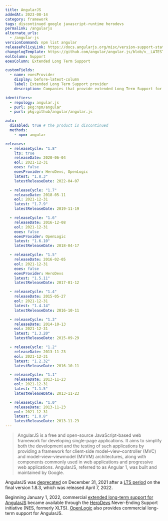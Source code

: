 ```yaml
---
title: AngularJS
addedAt: 2023-08-14
category: framework
tags: discontinued google javascript-runtime herodevs
permalink: /angularjs
alternate_urls:
  - /angular-js
versionCommand: npm list angular
releasePolicyLink: https://docs.angularjs.org/misc/version-support-status
changelogTemplate: https://github.com/angular/angular.js/blob/v__LATEST__/CHANGELOG.md
eolColumn: Support
eoesColumn: Extended Long Term Support

customFields:
  - name: eoesProvider
    display: before-latest-column
    label: Extended Long Term Support provider
    description: Companies that provide extended Long Term Support for AngularJS.

identifiers:
  - repology: angular.js
  - purl: pkg:npm/angular
  - purl: pkg:github/angular/angular.js

auto:
  disabled: true # the product is discontinued
  methods:
    - npm: angular

releases:
  - releaseCycle: "1.8"
    lts: true
    releaseDate: 2020-06-04
    eol: 2021-12-31
    eoes: false
    eoesProvider: HeroDevs, OpenLogic
    latest: "1.8.3"
    latestReleaseDate: 2022-04-07

  - releaseCycle: "1.7"
    releaseDate: 2018-05-11
    eol: 2021-12-31
    latest: "1.7.9"
    latestReleaseDate: 2019-11-19

  - releaseCycle: "1.6"
    releaseDate: 2016-12-08
    eol: 2021-12-31
    eoes: false
    eoesProvider: OpenLogic
    latest: "1.6.10"
    latestReleaseDate: 2018-04-17

  - releaseCycle: "1.5"
    releaseDate: 2016-02-05
    eol: 2021-12-31
    eoes: false
    eoesProvider: HeroDevs
    latest: "1.5.11"
    latestReleaseDate: 2017-01-12

  - releaseCycle: "1.4"
    releaseDate: 2015-05-27
    eol: 2021-12-31
    latest: "1.4.14"
    latestReleaseDate: 2016-10-11

  - releaseCycle: "1.3"
    releaseDate: 2014-10-13
    eol: 2021-12-31
    latest: "1.3.20"
    latestReleaseDate: 2015-09-29

  - releaseCycle: "1.2"
    releaseDate: 2013-11-23
    eol: 2021-12-31
    latest: "1.2.32"
    latestReleaseDate: 2016-10-11

  - releaseCycle: "1.1"
    releaseDate: 2013-11-23
    eol: 2021-12-31
    latest: "1.1.5"
    latestReleaseDate: 2013-11-23

  - releaseCycle: "1.0"
    releaseDate: 2013-11-23
    eol: 2021-12-31
    latest: "1.0.8"
    latestReleaseDate: 2013-11-23
---
```


> AngularJS is a free and open-source JavaScript-based web framework for developing single-page
> applications. It aims to simplify both the development and the testing of such applications by
> providing a framework for client-side model–view–controller (MVC) and model–view–viewmodel
> (MVVM) architectures, along with components commonly used in web applications and progressive
> web applications. AngularJS, referred to as Angular 1, was built and maintained by Google.

AngularJS was [deprecated](https://docs.angularjs.org/misc/version-support-status) on
December 31, 2021 after a [LTS period](https://blog.angular.io/stable-angularjs-and-long-term-support-7e077635ee9c)
on the final version 1.8.3, which was released April 7, 2022.

Beginning January 1, 2022, commercial [extended long-term support for AngularJS](https://www.herodevs.com/support/nes-angularjs)
became available through the [HeroDevs](https://www.herodevs.com/) Never-Ending Support
initiative (NES, formerly XLTS). [OpenLogic](https://www.openlogic.com/solutions/angularjs-support-and-services) also
provides commercial long-term support for AngularJS.
